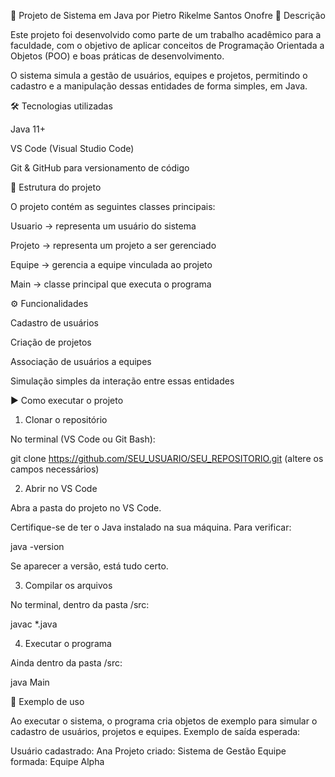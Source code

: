 📘 Projeto de Sistema em Java por Pietro Rikelme Santos Onofre
📌 Descrição

Este projeto foi desenvolvido como parte de um trabalho acadêmico para a faculdade, com o objetivo de aplicar conceitos de Programação Orientada a Objetos (POO) e boas práticas de desenvolvimento.

O sistema simula a gestão de usuários, equipes e projetos, permitindo o cadastro e a manipulação dessas entidades de forma simples, em Java.

🛠️ Tecnologias utilizadas

Java 11+

VS Code (Visual Studio Code)

Git & GitHub para versionamento de código

📂 Estrutura do projeto

O projeto contém as seguintes classes principais:

Usuario → representa um usuário do sistema

Projeto → representa um projeto a ser gerenciado

Equipe → gerencia a equipe vinculada ao projeto

Main → classe principal que executa o programa

⚙️ Funcionalidades

Cadastro de usuários

Criação de projetos

Associação de usuários a equipes

Simulação simples da interação entre essas entidades

▶️ Como executar o projeto
1. Clonar o repositório

No terminal (VS Code ou Git Bash):

git clone https://github.com/SEU_USUARIO/SEU_REPOSITORIO.git  (altere os campos necessários)

2. Abrir no VS Code

Abra a pasta do projeto no VS Code.

Certifique-se de ter o Java instalado na sua máquina.
Para verificar:

java -version


Se aparecer a versão, está tudo certo.

3. Compilar os arquivos

No terminal, dentro da pasta /src:

javac *.java

4. Executar o programa

Ainda dentro da pasta /src:

java Main

📖 Exemplo de uso

Ao executar o sistema, o programa cria objetos de exemplo para simular o cadastro de usuários, projetos e equipes.
Exemplo de saída esperada:

Usuário cadastrado: Ana
Projeto criado: Sistema de Gestão
Equipe formada: Equipe Alpha
